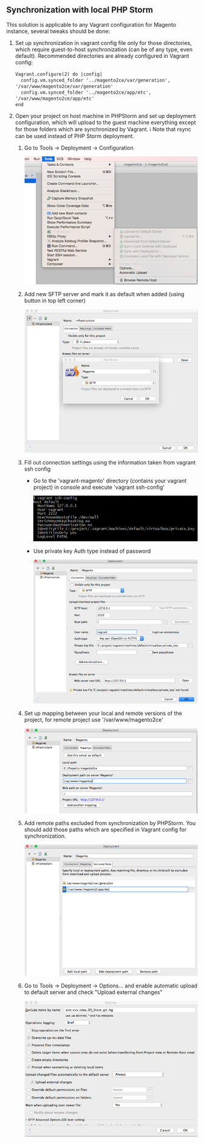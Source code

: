 Synchronization with local PHP Storm
-----------------

This solution is applicable to any Vagrant configuration for Magento instance, several tweaks should be done:

 1. Set up synchronization in vagrant config file only for those directories, which require guest-to-host synchronization (can be of any type, even default). Recommended directories are already configured in Vagrant config:
    
    ```
    Vagrant.configure(2) do |config|
      config.vm.synced_folder '../magento2ce/var/generation', '/var/www/magento2ce/var/generation'
      config.vm.synced_folder '../magento2ce/app/etc', '/var/www/magento2ce/app/etc'
    end
    ```

 1. Open your project on host machine in PHPStorm and set up deployment configuration, which will upload to the guest machine everything except for those folders which are synchronized by Vagrant.  :information_source: Note that rsync can be used instead of PHP Storm deployment.
     1. Go to Tools -> Deployment -> Configuration

         ![](images/deployment-configuration.png)

     1. Add new SFTP server and mark it as default when added (using button in top left corner)

         ![](images/new-sftp-server.png)

     1. Fill out connection settings using the information taken from vagrant ssh config
         - Go to the 'vagrant-magento' directory (contains your vagrant project) in console and execute 'vagrant ssh-config'

             ![](images/ssh-config.png)

         - Use private key Auth type instead of password
 
             ![](images/private-key-auth-type.png)

     1. Set up mapping between your local and remote versions of the project, for remote project use '/var/www/magento2ce'

         ![](images/projects-mapping.png)

     1. Add remote paths excluded from synchronization by PHPStorm. You should add those paths which are specified in Vagrant config for synchronization. 

         ![](images/exclude-paths-from-mapping.png)

     1. Go to Tools -> Deployment -> Options... and enable automatic upload to default server and check "Upload external changes"

        ![](images/automatic-upload.png)
